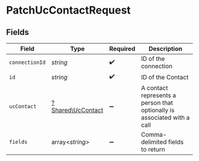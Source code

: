 # PatchUcContactRequest


## Fields

| Field                                                                   | Type                                                                    | Required                                                                | Description                                                             |
| ----------------------------------------------------------------------- | ----------------------------------------------------------------------- | ----------------------------------------------------------------------- | ----------------------------------------------------------------------- |
| `connectionId`                                                          | *string*                                                                | :heavy_check_mark:                                                      | ID of the connection                                                    |
| `id`                                                                    | *string*                                                                | :heavy_check_mark:                                                      | ID of the Contact                                                       |
| `ucContact`                                                             | [?Shared\UcContact](../../Models/Shared/UcContact.md)                   | :heavy_minus_sign:                                                      | A contact represents a person that optionally is associated with a call |
| `fields`                                                                | array<*string*>                                                         | :heavy_minus_sign:                                                      | Comma-delimited fields to return                                        |